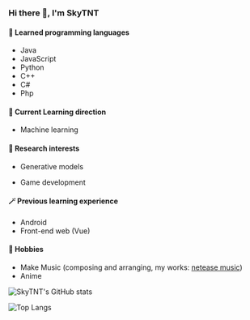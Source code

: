 ### Hi there 👋, I'm SkyTNT

#### 🌱 Learned programming languages

- Java
- JavaScript
- Python
- C++
- C#
- Php

#### 🔭 Current Learning direction

- Machine learning

#### 🤔 Research interests

- Generative models

- Game development

#### 🪄 Previous learning experience

- Android
- Front-end web (Vue)

#### 🥳 Hobbies

- Make Music (composing and arranging, my works: [netease music](https://music.163.com/#/artist?id=46830712))
- Anime

![SkyTNT's GitHub stats](https://github-readme-stats.vercel.app/api?username=SkyTNT&count_private=true&show_icons=true)

![Top Langs](https://github-readme-stats.vercel.app/api/top-langs/?username=SkyTNT&langs_count=7)
